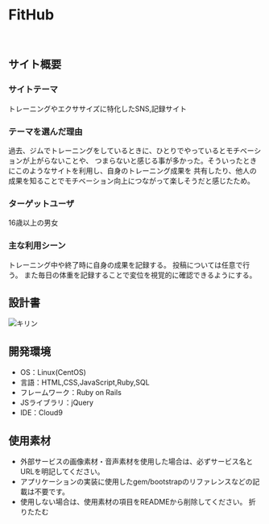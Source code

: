 # FitHub
​
## サイト概要
### サイトテーマ
トレーニングやエクササイズに特化したSNS,記録サイト
​
### テーマを選んだ理由
過去、ジムでトレーニングをしているときに、ひとりでやっているとモチベーションが上がらないことや、
つまらないと感じる事が多かった。そういったときにこのようなサイトを利用し、自身のトレーニング成果を
共有したり、他人の成果を知ることでモチベーション向上につながって楽しそうだと感じたため。
​
### ターゲットユーザ
16歳以上の男女
​
### 主な利用シーン
トレーニング中や終了時に自身の成果を記録する。
投稿については任意で行う。
また毎日の体重を記録することで変位を視覚的に確認できるようにする。
​
## 設計書
![キリン](https://github.com/KT2891/Fithub/assets/132236070/2e437c00-1a0a-461a-b726-9e77fb9fef51)
​
## 開発環境
- OS：Linux(CentOS)
- 言語：HTML,CSS,JavaScript,Ruby,SQL
- フレームワーク：Ruby on Rails
- JSライブラリ：jQuery
- IDE：Cloud9
​
## 使用素材
- 外部サービスの画像素材・音声素材を使用した場合は、必ずサービス名とURLを明記してください。
- アプリケーションの実装に使用したgem/bootstrapのリファレンスなどの記載は不要です。
- 使用しない場合は、使用素材の項目をREADMEから削除してください。
折りたたむ
